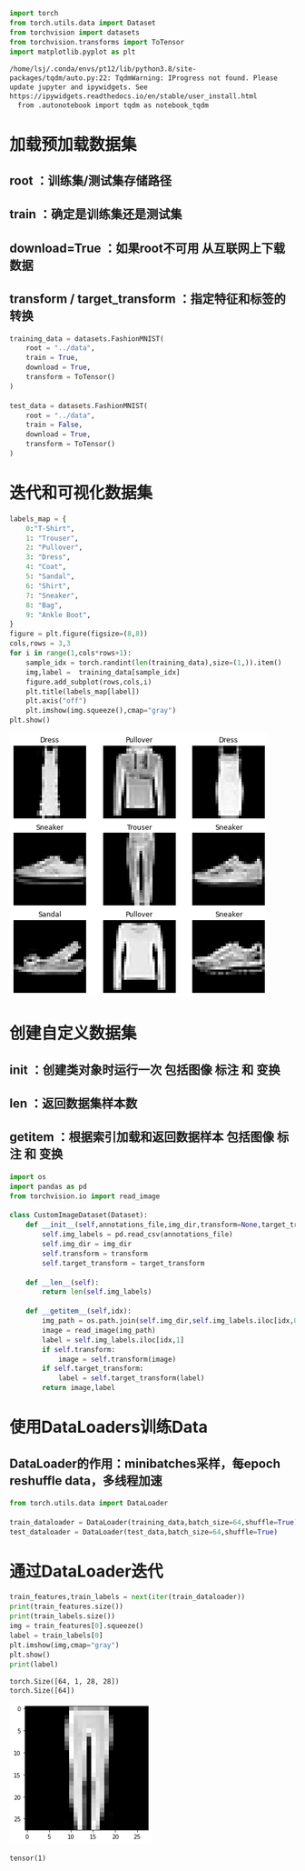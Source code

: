 ```python
import torch
from torch.utils.data import Dataset
from torchvision import datasets
from torchvision.transforms import ToTensor
import matplotlib.pyplot as plt
```

    /home/lsj/.conda/envs/pt12/lib/python3.8/site-packages/tqdm/auto.py:22: TqdmWarning: IProgress not found. Please update jupyter and ipywidgets. See https://ipywidgets.readthedocs.io/en/stable/user_install.html
      from .autonotebook import tqdm as notebook_tqdm


# 加载预加载数据集
## root ：训练集/测试集存储路径
## train ：确定是训练集还是测试集
## download=True ：如果root不可用 从互联网上下载数据
## transform / target_transform ：指定特征和标签的转换


```python
training_data = datasets.FashionMNIST(
    root = "../data",
    train = True,
    download = True,
    transform = ToTensor()
)

test_data = datasets.FashionMNIST(
    root = "../data",
    train = False,
    download = True,
    transform = ToTensor()
)
```

# 迭代和可视化数据集


```python
labels_map = {
    0:"T-Shirt",
    1: "Trouser",
    2: "Pullover",
    3: "Dress",
    4: "Coat",
    5: "Sandal",
    6: "Shirt",
    7: "Sneaker",
    8: "Bag",
    9: "Ankle Boot",
}
figure = plt.figure(figsize=(8,8))
cols,rows = 3,3
for i in range(1,cols*rows+1):
    sample_idx = torch.randint(len(training_data),size=(1,)).item()
    img,label =  training_data[sample_idx]
    figure.add_subplot(rows,cols,i)
    plt.title(labels_map[label])
    plt.axis("off")
    plt.imshow(img.squeeze(),cmap="gray")
plt.show()
```


    
![png](lesson2_data_files/lesson2_data_4_0.png)
    


# 创建自定义数据集
## __init__ ：创建类对象时运行一次 包括图像 标注 和 变换
## __len__ ：返回数据集样本数
## __getitem__ ：根据索引加载和返回数据样本 包括图像 标注 和 变换


```python
import os
import pandas as pd
from torchvision.io import read_image

class CustomImageDataset(Dataset):
    def __init__(self,annotations_file,img_dir,transform=None,target_transform=None):
        self.img_labels = pd.read_csv(annotations_file)
        self.img_dir = img_dir
        self.transform = transform
        self.target_transform = target_transform
        
    def __len__(self):
        return len(self.img_labels)
    
    def __getitem__(self,idx):
        img_path = os.path.join(self.img_dir,self.img_labels.iloc[idx,0])
        image = read_image(img_path)
        label = self.img_labels.iloc[idx,1]
        if self.transform:
            image = self.transform(image)
        if self.target_transform:
            label = self.target_transform(label)
        return image,label
```

# 使用DataLoaders训练Data
## DataLoader的作用：minibatches采样，每epoch reshuffle data，多线程加速


```python
from torch.utils.data import DataLoader

train_dataloader = DataLoader(training_data,batch_size=64,shuffle=True)
test_dataloader = DataLoader(test_data,batch_size=64,shuffle=True)
```

# 通过DataLoader迭代


```python
train_features,train_labels = next(iter(train_dataloader))
print(train_features.size())
print(train_labels.size())
img = train_features[0].squeeze()
label = train_labels[0]
plt.imshow(img,cmap="gray")
plt.show()
print(label)
```

    torch.Size([64, 1, 28, 28])
    torch.Size([64])



    
![png](lesson2_data_files/lesson2_data_10_1.png)
    


    tensor(1)

